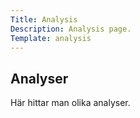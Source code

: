 ```yaml
---
Title: Analysis
Description: Analysis page.
Template: analysis
---
```


Analyser
--------------------------

Här hittar man olika analyser.
